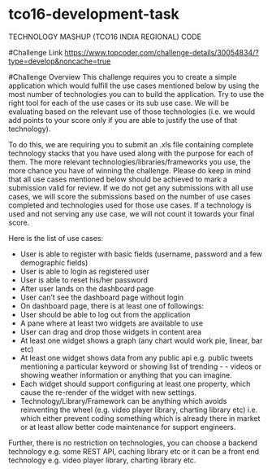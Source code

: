 # tco16-development-task
TECHNOLOGY MASHUP (TCO16 INDIA REGIONAL) CODE

#Challenge Link
https://www.topcoder.com/challenge-details/30054834/?type=develop&noncache=true

#Challenge Overview
This challenge requires you to create a simple application which would fulfill the use cases mentioned below by using the most number of technologies you can to build the application. Try to use the right tool for each of the use cases or its sub use case. We will be evaluating based on the relevant use of those technologies (i.e. we would add points to your score only if you are able to justify the use of that technology).

To do this, we are requiring you to submit an .xls file containing complete technology stacks that you have used along with the purpose for each of them. The more relevant technologies/libraries/frameworks you use, the more chance you have of winning the challenge. Please do keep in mind that all use cases mentioned below should be achieved to mark a submission valid for review. If we do not get any submissions with all use cases, we will score the submissions based on the number of use cases completed and technologies used for those use cases. If a technology is used and not serving any use case, we will not count it towards your final score.

Here is the list of use cases:
- User is able to register with basic fields (username, password and a few demographic fields)
- User is able to login as registered user
- User is able to reset his/her password
- After user lands on the dashboard page
- User can’t see the dashboard page without login
- On dashboard page, there is at least one of followings:
- User should be able to log out from the application
- A pane where at least two widgets are available to use
- User can drag and drop those widgets in content area
- At least one widget shows a graph (any chart would work pie, linear, bar etc)
- At least one widget shows data from any public api e.g. public tweets mentioning a particular keyword or showing list of trending - - videos or showing weather information or anything that you can imagine.
- Each widget should support configuring at least one property, which cause the re-render of the widget with new settings.
- Technology/Library/Framework can be anything which avoids reinventing the wheel (e.g. video player library, charting library etc) i.e. which either prevent coding something which is already there in market or at least allow better code maintenance for support engineers.

Further, there is no restriction on technologies, you can choose a backend technology e.g. some REST API, caching library etc or it can be a front end technology e.g. video player library, charting library etc.
